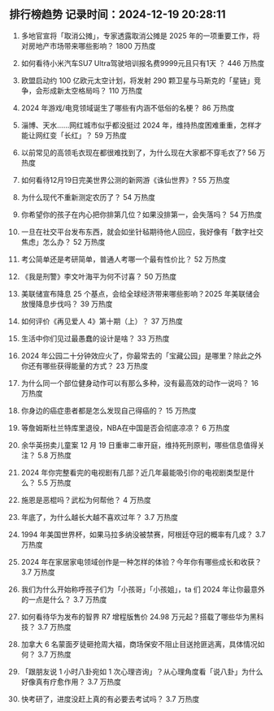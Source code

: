 
## 排行榜趋势 记录时间：2024-12-19 20:28:11
  
  1. 多地官宣将「取消公摊」，专家透露取消公摊是 2025 年的一项重要工作，将对房地产市场带来哪些影响？ 1800 万热度
    
  2. 如何看待小米汽车SU7 Ultra驾驶培训报名费9999元且只有1天 ？ 446 万热度
    
  3. 欧盟启动约 100 亿欧元太空计划，将发射 290 颗卫星与马斯克的「星链」竞争，会形成新太空格局吗？ 110 万热度
    
  4. 2024 年游戏/电竞领域诞生了哪些有内涵不低俗的名梗？ 86 万热度
    
  5. 淄博、天水……网红城市似乎都没挺过 2024 年，维持热度困难重重，怎样才能让网红变「长红」？ 59 万热度
    
  6. 以前常见的高领毛衣现在都很难找到了，为什么现在大家都不穿毛衣了? 56 万热度
    
  7. 如何看待12月19日完美世界公测的新网游《诛仙世界》? 55 万热度
    
  8. 为什么现代不重新测定农历了？ 54 万热度
    
  9. 你希望你的孩子在内心把你排第几位？如果没排第一，会失落吗？ 54 万热度
    
  10. 一旦在社交平台发布东西，就会如坐针毡期待他人回应，我好像有「数字社交焦虑」怎么办？ 52 万热度
    
  11. 考公简单还是考研简单，普通人考哪一个最有性价比？ 52 万热度
    
  12. 《我是刑警》李文叶海平为何不讨喜？ 50 万热度
    
  13. 美联储宣布降息 25 个基点，会给全球经济带来哪些影响？2025 年美联储会放慢降息步伐吗？ 39 万热度
    
  14. 如何评价《再见爱人 4》第十期（上）？ 37 万热度
    
  15. 生活中你们见过最愚蠢的设计是啥？ 33 万热度
    
  16. 2024 年公园二十分钟效应火了，你最常去的「宝藏公园」是哪里？除此之外你还有哪些获得能量的方式？ 23 万热度
    
  17. 为什么同一个部位健身动作可以有那么多种，没有最高效的动作一说吗？ 16 万热度
    
  18. 你身边的癌症患者都是怎么发现自己得癌的？ 15 万热度
    
  19. 等詹姆斯杜兰特库里退役，NBA在中国是否会彻底凉凉？ 6 万热度
    
  20. 余华英拐卖儿童案 12 月 19 日重审二审开庭，维持死刑原判，哪些信息值得关注？ 5.8 万热度
    
  21. 2024 年你完整看完的电视剧有几部？近几年最能吸引你的电视剧类型是什么？ 5.5 万热度
    
  22. 施恩是恶棍吗？武松为何帮他？ 4 万热度
    
  23. 年底了，为什么越长大越不喜欢过年？ 3.7 万热度
    
  24. 1994 年美国世界杯，如果马拉多纳没被禁赛，阿根廷夺冠的概率有几成？ 3.7 万热度
    
  25. 2024 年在家居家电领域创作是一种怎样的体验？今年你有哪些成长和收获？ 3.7 万热度
    
  26. 我们为什么开始称呼孩子们为「小孩哥」「小孩姐」，ta 们 2024 年让你最意外的一点是什么？ 3.7 万热度
    
  27. 如何看待华为发布的智界 R7 增程版售价 24.98 万元起？搭载了哪些华为黑科技？ 3.7 万热度
    
  28. 加拿大 6 名蒙面歹徒砸抢周大福，商场保安不阻止目送抢匪逃离，具体情况如何？ 3.7 万热度
    
  29. 「跟朋友说 1 小时八卦宛如 1 次心理咨询」？从心理角度看「说八卦」为什么好像真有疗愈作用？ 3.7 万热度
    
  30. 快考研了，进度没赶上真的有必要去考试吗？ 3.7 万热度
    